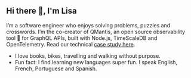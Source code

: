 ## Hi there 👋, I'm Lisa


I’m a software engineer who enjoys solving problems, puzzles and crosswords. I’m the co-creator of QMantis, an open source observability tool :mag_right: for GraphQL APIs, built with Node.js, TimeScaleDB and OpenTelemetry. Read our technical [case study here](https://qmantis.co). 
- I love books, bikes, travelling and walking without purpose.
- Fun fact: I find learning new languages super fun. I speak English, French, Portuguese and Spanish.


<!--
**lisa-m1/lisa-m1** is a ✨ _special_ ✨ repository because its `README.md` (this file) appears on your GitHub profile.
[Visit my personal Website]
[Say hi via e-mail]
[Connect on Linkedin]
Here are some ideas to get you started:

- 🔭 I’m currently working on ...
- 🌱 I’m currently learning ...
- 👯 I’m looking to collaborate on ...
- 🤔 I’m looking for help with ...
- 💬 Ask me about ...
- 📫 How to reach me: ...
- 😄 Pronouns: ...
- ⚡ Fun fact: ...
-->
